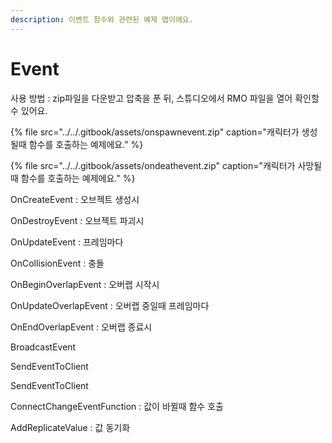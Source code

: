 ```yaml
---
description: 이벤트 함수와 관련된 예제 맵이에요.
---
```


# Event

사용 방법 : zip파일을 다운받고 압축을 푼 뒤, 스튜디오에서 RMO 파일을 열어 확인할 수 있어요.



{% file src="../../.gitbook/assets/onspawnevent.zip" caption="캐릭터가 생성될때 함수를 호출하는 예제에요." %}

{% file src="../../.gitbook/assets/ondeathevent.zip" caption="캐릭터가 사망될때 함수를 호출하는 예제에요." %}

OnCreateEvent : 오브젝트 생성시

OnDestroyEvent : 오브젝트 파괴시

OnUpdateEvent : 프레임마다

OnCollisionEvent : 충돌

OnBeginOverlapEvent : 오버랩 시작시 

OnUpdateOverlapEvent : 오버랩 중일때 프레임마다

OnEndOverlapEvent : 오버랩 종료시 

BroadcastEvent

SendEventToClient

SendEventToClient

ConnectChangeEventFunction : 값이 바뀔때 함수 호출

AddReplicateValue : 값 동기화

